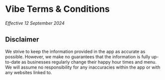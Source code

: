 # Vibe Terms & Conditions

###### Effective 12 September 2024

## Disclaimer

We strive to keep the information provided in the app as accurate as possible. However, we make no guarantees that the information is fully up-to-date as businesses regularly change their happy hour times and menu. We will assume no responsibility for any inaccuracies within the app or with any websites linked to.
